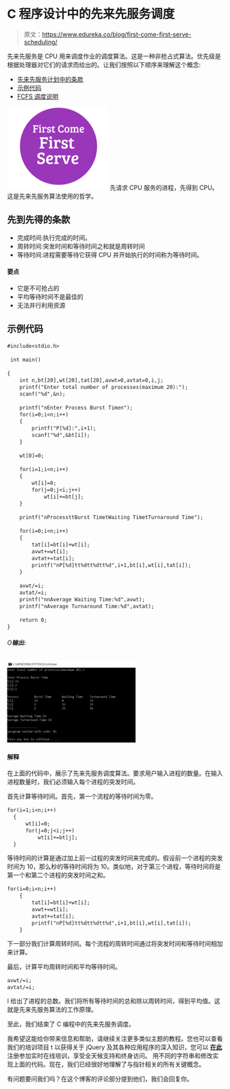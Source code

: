 # C 程序设计中的先来先服务调度

> 原文：<https://www.edureka.co/blog/first-come-first-serve-scheduling/>

先来先服务是 CPU 用来调度作业的调度算法。这是一种非抢占式算法。优先级是根据处理器对它们的请求而给出的。让我们按照以下顺序来理解这个概念:

*   [先来先服务计划中的条款](#terms)
*   [示例代码](#code)
*   [FCFS 调度说明](#explanation)

![First Come First Serve Scheduling](img/a93399754d59b6b108c05a69158b5275.png) 先请求 CPU 服务的进程，先得到 CPU。这是先来先服务算法使用的哲学。

## **先到先得的条款**

*   完成时间:执行完成的时间。
*   周转时间:突发时间和等待时间之和就是周转时间
*   等待时间:进程需要等待它获得 CPU 并开始执行的时间称为等待时间。

#### **要点**

*   它是不可抢占的
*   平均等待时间不是最佳的
*   无法并行利用资源

## **示例代码**

```
#include<stdio.h>

 int main()

{
    int n,bt[20],wt[20],tat[20],avwt=0,avtat=0,i,j;
    printf("Enter total number of processes(maximum 20):");
    scanf("%d",&n);

    printf("nEnter Process Burst Timen");
    for(i=0;i<n;i++)
    {
        printf("P[%d]:",i+1);
        scanf("%d",&bt[i]);
    }

    wt[0]=0;   

    for(i=1;i<n;i++)
    {
        wt[i]=0;
        for(j=0;j<i;j++)
            wt[i]+=bt[j];
    }

    printf("nProcessttBurst TimetWaiting TimetTurnaround Time");

    for(i=0;i<n;i++)
    {
        tat[i]=bt[i]+wt[i];
        avwt+=wt[i];
        avtat+=tat[i];
        printf("nP[%d]tt%dtt%dtt%d",i+1,bt[i],wt[i],tat[i]);
    }

    avwt/=i;
    avtat/=i;
    printf("nnAverage Waiting Time:%d",avwt);
    printf("nAverage Turnaround Time:%d",avtat);

    return 0;
}

```

###### O**输出:**

#### **![](img/589b5b0e83b459933bac802559c7f37a.png)**

#### **解释**

在上面的代码中，展示了先来先服务调度算法。要求用户输入进程的数量。在输入进程数量时，我们必须输入每个进程的突发时间。

首先计算等待时间。首先，第一个流程的等待时间为零。

```
for(i=1;i<n;i++)
  {
      wt[i]=0;
      for(j=0;j<i;j++)
          wt[i]+=bt[j];
  }
```

等待时间的计算是通过加上前一过程的突发时间来完成的。假设前一个进程的突发时间为 10，那么秒的等待时间将为 10。类似地，对于第三个进程，等待时间将是第一个和第二个进程的突发时间之和。

```
for(i=0;i<n;i++)
    {
        tat[i]=bt[i]+wt[i];
        avwt+=wt[i];
        avtat+=tat[i];
        printf("nP[%d]tt%dtt%dtt%d",i+1,bt[i],wt[i],tat[i]);
    }
```

下一部分我们计算周转时间。每个流程的周转时间通过将突发时间和等待时间相加来计算。

最后，计算平均周转时间和平均等待时间。

```
avwt/=i;
avtat/=i;
```

I 给出了进程的总数。我们将所有等待时间的总和除以周转时间，得到平均值。这就是先来先服务算法的工作原理。

至此，我们结束了 C 编程中的先来先服务调度。

我希望这能给你带来信息和帮助，请继续关注更多类似主题的教程。您也可以查看我们的培训项目 t 以获得关于 jQuery 及其各种应用程序的深入知识，您可以 [**在此**](https://www.edureka.co/masters-program/full-stack-developer-training) 注册参加实时在线培训，享受全天候支持和终身访问。 用不同的字符串和修改实现上面的代码。现在，我们已经很好地理解了与指针相关的所有关键概念。

有问题要问我们吗？在这个博客的评论部分提到他们，我们会回复你。